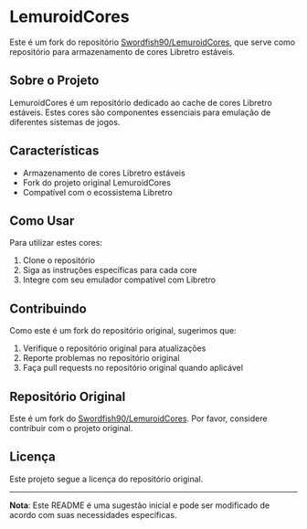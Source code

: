 # LemuroidCores

Este é um fork do repositório [Swordfish90/LemuroidCores](https://github.com/Swordfish90/LemuroidCores), que serve como repositório para armazenamento de cores Libretro estáveis.

## Sobre o Projeto

LemuroidCores é um repositório dedicado ao cache de cores Libretro estáveis. Estes cores são componentes essenciais para emulação de diferentes sistemas de jogos.

## Características

- Armazenamento de cores Libretro estáveis
- Fork do projeto original LemuroidCores
- Compatível com o ecossistema Libretro

## Como Usar

Para utilizar estes cores:

1. Clone o repositório
2. Siga as instruções específicas para cada core
3. Integre com seu emulador compatível com Libretro

## Contribuindo

Como este é um fork do repositório original, sugerimos que:

1. Verifique o repositório original para atualizações
2. Reporte problemas no repositório original
3. Faça pull requests no repositório original quando aplicável

## Repositório Original

Este é um fork do [Swordfish90/LemuroidCores](https://github.com/Swordfish90/LemuroidCores). Por favor, considere contribuir com o projeto original.

## Licença

Este projeto segue a licença do repositório original.

---

**Nota**: Este README é uma sugestão inicial e pode ser modificado de acordo com suas necessidades específicas.